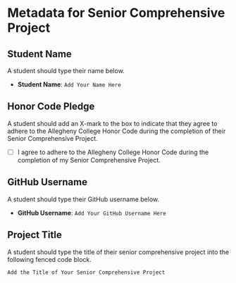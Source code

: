 # Metadata for Senior Comprehensive Project

## Student Name

A student should type their name below.

- **Student Name**: `Add Your Name Here`

## Honor Code Pledge

A student should add an X-mark to the box to indicate that they agree to adhere
to the Allegheny College Honor Code during the completion of their Senior
Comprehensive Project.


- [ ] I agree to adhere to the Allegheny College Honor Code during the
completion of my Senior Comprehensive Project.

## GitHub Username

A student should type their GitHub username below.

- **GitHub Username**: `Add Your GitHub Username Here`

## Project Title

A student should type the title of their senior comprehensive project
into the following fenced code block.

```
Add the Title of Your Senior Comprehensive Project
```

